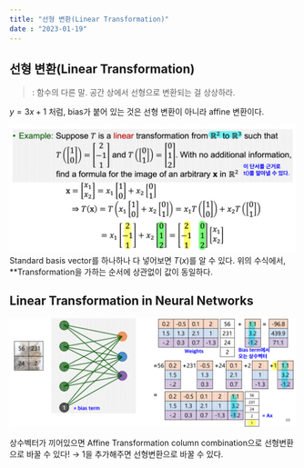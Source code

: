 ```yaml
---
title: "선형 변환(Linear Transformation)"
date : "2023-01-19"
---
```


## 선형 변환(Linear Transformation)

> : 함수의 다른 말. 공간 상에서 선형으로 변환되는 걸 상상하라.

$y = 3x + 1$ 처럼, bias가 붙어 있는 것은 선형 변환이 아니라 affine 변환이다.

![](notes/images/스크린샷%202023-01-10%20오후%205.44.42.png)
Standard basis vector를 하나하나 다 넣어보면 $T(x)$를 알 수 있다.
위의 수식에서, **Transformation을 가하는 순서에 상관없이 값이 동일하다.

## Linear Transformation in Neural Networks

![](notes/images/스크린샷%202023-01-10%20오후%205.58.07.png)

상수벡터가 끼어있으면 Affine Transformation
column combination으로 선형변환으로 바꿀 수 있다!
→ 1을 추가해주면 선형변환으로 바꿀 수 있다.